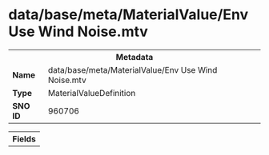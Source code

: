 <h1>data/base/meta/MaterialValue/Env Use Wind Noise.mtv</h1><table><tr><th colspan="100%">Metadata</th></tr><tr><td><b>Name</b></td><td>data/base/meta/MaterialValue/Env Use Wind Noise.mtv</td></tr><tr><td><b>Type</b></td><td>MaterialValueDefinition</td></tr><tr><td><b>SNO ID</b></td><td>960706</td></tr></table>

<table><tr><th colspan="100%">Fields</th></tr></table>


